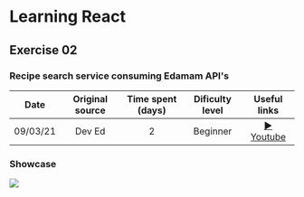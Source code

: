 # Learning React

## Exercise 02

### Recipe search service consuming Edamam API's

|   Date   | Original source | Time spent (days) | Dificulty level |               Useful links                |
| :------: | :-------------: | :---------------: | :-------------: | :---------------------------------------: |
| 09/03/21 |     Dev Ed      |         2         |    Beginner     | [▶ Youtube](https://youtu.be/U9T6YkEDkMo) |

### Showcase

![](https://github.com/luislve17/my-frontend-journey/tree/master/Learning_React/02_recipe_app/assets/02_Recipe_App_img.JPG)
